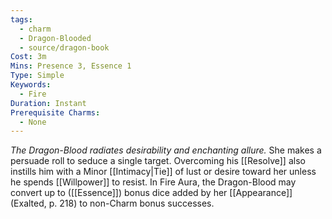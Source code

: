 ```yaml
---
tags:
  - charm
  - Dragon-Blooded
  - source/dragon-book
Cost: 3m
Mins: Presence 3, Essence 1
Type: Simple
Keywords:
  - Fire
Duration: Instant
Prerequisite Charms:
  - None
---
```

*The Dragon-Blood radiates desirability and enchanting allure.*
She makes a persuade roll to seduce a single target. Overcoming his [[Resolve]] also instills him with a Minor [[Intimacy|Tie]] of lust or desire toward her unless he spends [[Willpower]] to resist. In Fire Aura, the Dragon-Blood may convert up to ([[Essence]]) bonus dice added by her [[Appearance]] (Exalted, p. 218) to non-Charm bonus successes.